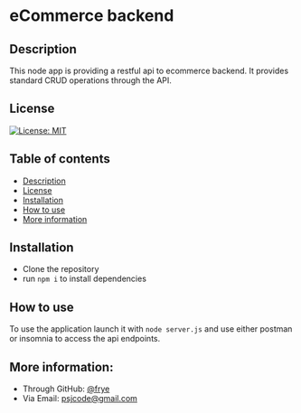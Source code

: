 # eCommerce backend

## Description
This node app is providing a restful api to ecommerce backend. It provides standard CRUD operations through the API.

## License
[![License: MIT](https://img.shields.io/badge/License-MIT-yellow.svg)](https://opensource.org/licenses/MIT)

## Table of contents
- [Description](#description)
- [License](#license)
- [Installation](#installation)
- [How to use](#how-to-use)
- [More information](#more-information)

## Installation
- Clone the repository
- run ```npm i``` to install dependencies

## How to use
To use the application launch it with ```node server.js``` and use either postman or insomnia to access the api endpoints.






## More information:
- Through GitHub: [@frye](https://github.com/frye)
- Via Email: psjcode@gmail.com